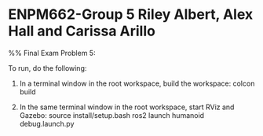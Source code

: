 # ENPM662-Group 5 Riley Albert, Alex Hall and Carissa Arillo
%% Final Exam Problem 5:

To run, do the following:
1. In a terminal window in the root workspace, build the workspace:
colcon build

2. In the same terminal window in the root workspace, start RViz and Gazebo:
source install/setup.bash
ros2 launch humanoid debug.launch.py


